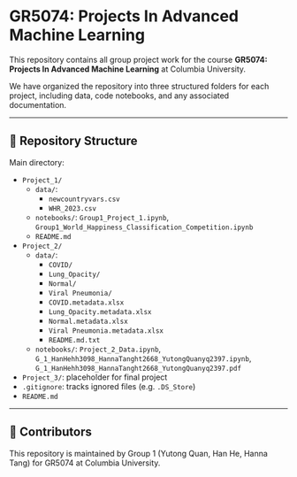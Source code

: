 # GR5074: Projects In Advanced Machine Learning

This repository contains all group project work for the course **GR5074: Projects In Advanced Machine Learning** at Columbia University.

We have organized the repository into three structured folders for each project, including data, code notebooks, and any associated documentation.

---

## 📁 Repository Structure

Main directory:
- `Project_1/`
  - `data/`:
    - `newcountryvars.csv`
    - `WHR_2023.csv`
  - `notebooks/`: `Group1_Project_1.ipynb`, `Group1_World_Happiness_Classification_Competition.ipynb`
  - `README.md`
- `Project_2/`
  - `data/`:
    - `COVID/`
    - `Lung_Opacity/`
    - `Normal/`
    - `Viral Pneumonia/`
    - `COVID.metadata.xlsx`
    - `Lung_Opacity.metadata.xlsx`
    - `Normal.metadata.xlsx`
    - `Viral Pneumonia.metadata.xlsx`
    - `README.md.txt`
  - `notebooks/`: `Project_2_Data.ipynb`, `G_1_HanHehh3098_HannaTanght2668_YutongQuanyq2397.ipynb`, `G_1_HanHehh3098_HannaTanght2668_YutongQuanyq2397.pdf`
- `Project_3/`: placeholder for final project
- `.gitignore`: tracks ignored files (e.g. `.DS_Store`)
- `README.md`

---

## 👥 Contributors

This repository is maintained by Group 1 (Yutong Quan, Han He, Hanna Tang) for GR5074 at Columbia University.
